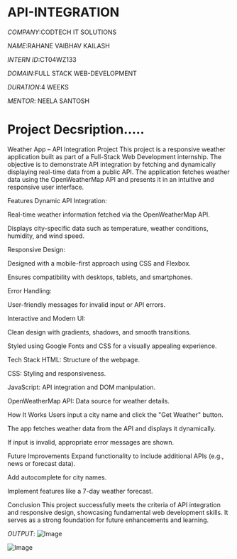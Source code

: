 # API-INTEGRATION

*COMPANY*:CODTECH IT SOLUTIONS

*NAME*:RAHANE VAIBHAV KAILASH

*INTERN ID*:CT04WZ133

*DOMAIN*:FULL STACK WEB-DEVELOPMENT

*DURATION*:4 WEEKS

*MENTOR*: NEELA SANTOSH

# Project Decsription.....
Weather App – API Integration Project
This project is a responsive weather application built as part of a Full-Stack Web Development internship. The objective is to demonstrate API integration by fetching and dynamically displaying real-time data from a public API. The application fetches weather data using the OpenWeatherMap API and presents it in an intuitive and responsive user interface.

Features
Dynamic API Integration:

Real-time weather information fetched via the OpenWeatherMap API.

Displays city-specific data such as temperature, weather conditions, humidity, and wind speed.

Responsive Design:

Designed with a mobile-first approach using CSS and Flexbox.

Ensures compatibility with desktops, tablets, and smartphones.

Error Handling:

User-friendly messages for invalid input or API errors.

Interactive and Modern UI:

Clean design with gradients, shadows, and smooth transitions.

Styled using Google Fonts and CSS for a visually appealing experience.

Tech Stack
HTML: Structure of the webpage.

CSS: Styling and responsiveness.

JavaScript: API integration and DOM manipulation.

OpenWeatherMap API: Data source for weather details.

How It Works
Users input a city name and click the "Get Weather" button.

The app fetches weather data from the API and displays it dynamically.

If input is invalid, appropriate error messages are shown.

Future Improvements
Expand functionality to include additional APIs (e.g., news or forecast data).

Add autocomplete for city names.

Implement features like a 7-day weather forecast.

Conclusion
This project successfully meets the criteria of API integration and responsive design, showcasing fundamental web development skills. It serves as a strong foundation for future enhancements and learning.



*OUTPUT*:
![Image](https://github.com/user-attachments/assets/edf6d3ba-8095-4fd3-8084-2db787040300)

![Image](https://github.com/user-attachments/assets/309b0d99-96e8-46ca-8c6a-aeffa54b708b)
